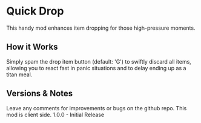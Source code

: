 # Quick Drop
This handy mod enhances item dropping for those high-pressure moments.

## How it Works
Simply spam the drop item button (default: 'G') to swiftly discard all items, allowing you to react fast in panic situations and to delay ending up as a titan meal.

## Versions & Notes
Leave any comments for improvements or bugs on the github repo.
This mod is client side.
1.0.0 - Initial Release